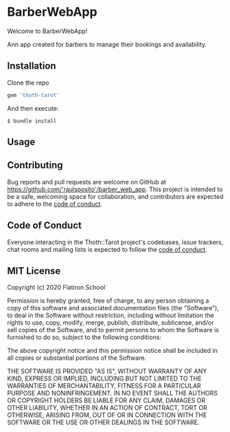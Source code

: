 # BarberWebApp

Welcome to BarberWebApp! 

Ann app created for barbers to manage their bookings and availability.

## Installation

Clone the repo

```ruby
gem 'thoth-tarot'
```

And then execute:

    $ bundle install


## Usage



## Contributing

Bug reports and pull requests are welcome on GitHub at https://github.com/'raulsposito'/barber_web_app. This project is intended to be a safe, welcoming space for collaboration, and contributors are expected to adhere to the [code of conduct](https://github.com/'raulsposito'/barber_web_app/blob/master/CODE_OF_CONDUCT.md).


## Code of Conduct

Everyone interacting in the Thoth::Tarot project's codebases, issue trackers, chat rooms and mailing lists is expected to follow the [code of conduct](https://github.com/'raulsposito'/barber_web_app/blob/master/CODE_OF_CONDUCT.md).

## MIT License 

Copyright (c) 2020 Flatiron School 

Permission is hereby granted, free of charge, to any person obtaining a copy of this software and associated documentation files (the "Software"), to deal in the Software without restriction, including without limitation the rights to use, copy, modify, merge, publish, distribute, sublicense, and/or sell copies of the Software, and to permit persons to whom the Software is furnished to do so, subject to the following conditions:

The above copyright notice and this permission notice shall be included in all copies or substantial portions of the Software.

THE SOFTWARE IS PROVIDED "AS IS", WITHOUT WARRANTY OF ANY KIND, EXPRESS OR IMPLIED, INCLUDING BUT NOT LIMITED TO THE WARRANTIES OF MERCHANTABILITY, FITNESS FOR A PARTICULAR PURPOSE AND NONINFRINGEMENT. IN NO EVENT SHALL THE AUTHORS OR COPYRIGHT HOLDERS BE LIABLE FOR ANY CLAIM, DAMAGES OR OTHER LIABILITY, WHETHER IN AN ACTION OF CONTRACT, TORT OR OTHERWISE, ARISING FROM, OUT OF OR IN CONNECTION WITH THE SOFTWARE OR THE USE OR OTHER DEALINGS IN THE SOFTWARE.
